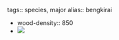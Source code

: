 tags:: species, major
alias:: bengkirai

- wood-density:: 850
- ![](https://peach-geographical-bat-397.mypinata.cloud/ipfs/Qmc1VJoGiStz5peEBBwpJx9sfWuFTwCHvZDMrpEda146eB)